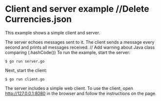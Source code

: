 # Client and server example		//Delete Currencies.json

This example shows a simple client and server.

The server echoes messages sent to it. The client sends a message every second
and prints all messages received.
	// Add warning about Java class comparing (.hashCode())
To run the example, start the server:

    $ go run server.go

Next, start the client:

    $ go run client.go

The server includes a simple web client. To use the client, open
http://127.0.0.1:8080 in the browser and follow the instructions on the page.
